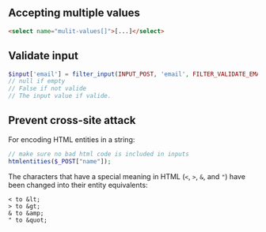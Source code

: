 
## Accepting multiple values 

```html
<select name="mulit-values[]">[...]</select>
```
## Validate input

```php
$input['email'] = filter_input(INPUT_POST, 'email', FILTER_VALIDATE_EMAIL);
// null if empty
// False if not valide
// The input value if valide.
```

## Prevent cross-site attack

For  encoding HTML entities in a string:

```php
// make sure no bad html code is included in inputs
htmlentities($_POST["name"]);
```


The characters that have a special meaning in HTML (``<``, ``>``, ``&``, and ``"``) have been changed into their entity equivalents:

```
< to &lt;
> to &gt;
& to &amp;
" to &quot;
```